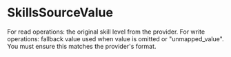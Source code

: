 # SkillsSourceValue

For read operations: the original skill level from the provider. For write operations: fallback value used when value is omitted or "unmapped_value". You must ensure this matches the provider's format.

